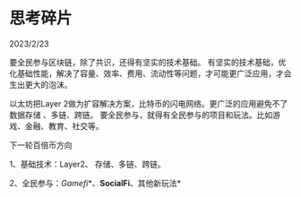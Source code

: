 # 思考碎片

2023/2/23

要全民参与区块链，除了共识，还得有坚实的技术基础。 有坚实的技术基础，优化基础性能，解决了容量、效率、费用、流动性等问题，才可能更广泛应用，才会生出更大的泡沫。

以太坊把Layer 2做为扩容解决方案，比特币的闪电网络。更广泛的应用避免不了数据存储 、多链、跨链。 要全民参与，就得有全民参与的项目和玩法。比如游戏、金融、教育、社交等。

下一轮百倍币方向&#x20;

1、基础技术：Layer2、 存储、多链、跨链。

&#x20;2、全民参与：_Gamefi_\*、**SocialFi**、其他新玩法\*
